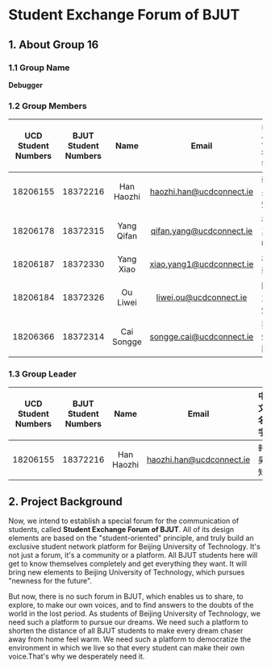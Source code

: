 # **Student Exchange Forum of BJUT**
## **1.**  **About Group 16**
### **1.1 Group Name**
**Debugger**

### **1.2  Group Members**

| UCD Student Numbers | BJUT Student Numbers |    Name    |          Email           | 中文名字 |
| :-----------------: | :------------------: | :--------: | :----------------------: | :------: |
|      18206155       |       18372216       | Han Haozhi | haozhi.han@ucdconnect.ie |  韩昊知  |
|      18206178       |       18372315       | Yang Qifan | qifan.yang@ucdconnect.ie |  杨其帆  |
|      18206187       |       18372330       | Yang Xiao  | xiao.yang1@ucdconnect.ie |   杨骁   |
|      18206184       |       18372326       |  Ou Liwei  |  liwei.ou@ucdconnect.ie  |  欧立炜  |
|      18206366       |       18372314       | Cai Songge | songge.cai@ucdconnect.ie |  蔡颂歌  |

### **1.3  Group Leader**

| UCD Student Numbers | BJUT Student Numbers |    Name    |          Email           | 中文名字 |
| :-----------------: | :------------------: | :--------: | :----------------------: | :------: |
|      18206155       |       18372216       | Han Haozhi | haozhi.han@ucdconnect.ie |  韩昊知  |

## **2.**  **Project Background** 
Now, we intend to establish a special forum for the communication of students, called **Student Exchange Forum of BJUT**. All of its design elements are based on the "student-oriented" principle, and truly build an exclusive student network platform for Beijing University of Technology. It's not just a forum, it's a community or a platform. All BJUT students here will get to know themselves completely and get everything they want. It will bring new elements to Beijing University of Technology, which pursues "newness for the future".

But now, there is no such forum in BJUT, which enables us to share, to explore, to make our own voices, and to find answers to the doubts of the world in the lost period. As students of Beijing University of Technology, we need such a platform to pursue our dreams. We need such a platform to shorten the distance of all BJUT students to make every dream chaser away from home feel warm. We need such a platform to democratize the environment in which we live so that every student can make their own voice.That's why we desperately need it.
